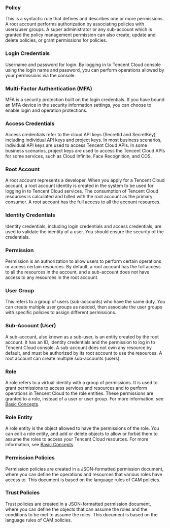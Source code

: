 ### Policy 
This is a syntactic rule that defines and describes one or more permissions. A root account performs authorization by associating policies with users/user groups. A super administrator or any sub-account which is granted the policy management permission can also create, update and delete policies, or grant permissions for policies.

### Login Credentials 
Username and password for login. By logging in to Tencent Cloud console using the login name and password, you can perform operations allowed by your permissions via the console.

### Multi-Factor Authentication (MFA)
MFA is a security protection built on the login credentials. If you have bound an MFA device in the security information settings, you can choose to enable login and operation protections.

### Access Credentials 
Access credentials refer to the cloud API keys (SecretId and SecretKey), including individual API keys and project keys. In most business scenarios, individual API keys are used to access Tencent Cloud APIs. In some business scenarios, project keys are used to access the Tencent Cloud APIs for some services, such as Cloud Infinite, Face Recognition, and COS.

### Root Account 
A root account represents a developer. When you apply for a Tencent Cloud account, a root account identity is created in the system to be used for logging in to Tencent Cloud services. The consumption of Tencent Cloud resources is calculated and billed with the root account as the primary consumer. A root account has the full access to all the account resources.

### Identity Credentials 
Identity credentials, including login credentials and access credentials, are used to validate the identity of a user. You should ensure the security of the credentials.

### Permission 
Permission is an authorization to allow users to perform certain operations or access certain resources. By default, a root account has the full access to all the resources in the account, and a sub-account does not have access to any resources in the root account.

### User Group 
This refers to a group of users (sub-accounts) who have the same duty. You can create multiple user groups as needed, then associate the user groups with specific policies to assign different permissions.

### Sub-Account (User) 
A sub-account, also known as a sub-user, is an entity created by the root account. It has an ID, identity credentials and the permission to log in to Tencent Cloud console. A sub-account does not own any resource by default, and must be authorized by its root account to use the resources. A root account can create multiple sub-accounts (users).

### Role
A role refers to a virtual identity with a group of permissions. It is used to grant permissions to access services and resources and to perform operations in Tencent Cloud to the role entities. These permissions are granted to a role, instead of a user or user group.
For more information, see [Basic Concepts](https://intl.cloud.tencent.com/document/product/598/19421).

### Role Entity
A role entity is the object allowed to have the permissions of the role. You can edit a role entity, and add or delete objects to allow or forbid them to assume the roles to access your Tencent Cloud resources.
For more information, see [Basic Concepts](https://intl.cloud.tencent.com/document/product/598/19421).

### Permission Policies
Permission policies are created in a JSON-formatted permission document, where you can define the operations and resources that various roles have access to. This document is based on the language rules of CAM policies.

### Trust Policies
Trust policies are created in a JSON-formatted permission document, where you can define the objects that can assume the roles and the conditions to be met to assume the roles. This document is based on the language rules of CAM policies.

